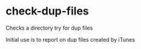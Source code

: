 # check-dup-files
Checks a directory try for dup files

Initial use is to report on dup files created by iTunes
